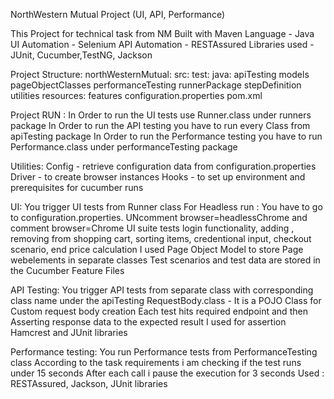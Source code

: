 NorthWestern Mutual Project (UI, API, Performance)

This Project for technical task from NM 
Built with Maven 
Language - Java
UI Automation - Selenium
API Automation - RESTAssured
Libraries used - JUnit, Cucumber,TestNG, Jackson

Project Structure:
northWesternMutual:
src:
    test:
         java:
              apiTesting
              models
              pageObjectClasses
              performanceTesting
              runnerPackage
              stepDefinition
              utilities
         resources:
                   features
 configuration.properties
 pom.xml
                  
Project RUN : 
In Order to run the UI tests use Runner.class under runners package
In Order to run the API testing you have to run every Class from apiTesting package
In Order to run the Performance testing you have to run Performance.class under performanceTesting package

Utilities:
Config - retrieve configuration data from configuration.properties
Driver - to create browser instances 
Hooks - to set up environment and prerequisites for cucumber runs

UI:
You trigger UI tests from Runner class
For Headless run : You have to go to configuration.properties. UNcomment browser=headlessChrome and comment browser=Chrome
UI suite tests login functionality, adding , removing from shopping cart, sorting items, credentional input, checkout scenario,
end price calculation
I used Page Object Model to store Page webelements in separate classes
Test scenarios and test data are stored in the Cucumber Feature Files

API Testing:
You trigger API tests from separate class with corresponding class name under the apiTesting
RequestBody.class - It is a POJO Class for Custom request body creation
Each test hits required endpoint and then Asserting response data to the expected result
I used for assertion Hamcrest and JUnit libraries


Performance testing:
You run Performance tests from PerformanceTesting class
According to the task requirements i am checking if the test runs under 15 seconds
After each call i pause the execution for 3 seconds
Used : RESTAssured, Jackson, JUnit libraries






